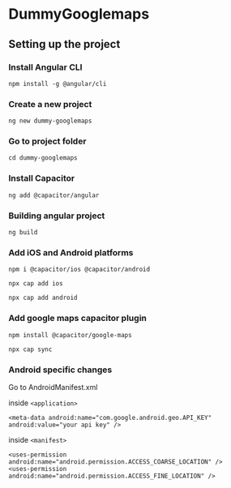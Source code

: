 # DummyGooglemaps

## Setting up the project

### Install Angular CLI
`npm install -g @angular/cli`

### Create a new project
`ng new dummy-googlemaps`

### Go to project folder
`cd dummy-googlemaps`

### Install Capacitor
`ng add @capacitor/angular`

### Building angular project
`ng build`

### Add iOS and Android platforms
`npm i @capacitor/ios @capacitor/android`

`npx cap add ios`

`npx cap add android`

### Add google maps capacitor plugin

`npm install @capacitor/google-maps`

`npx cap sync`

### Android specific changes

Go to AndroidManifest.xml

inside `<application>`

```
<meta-data android:name="com.google.android.geo.API_KEY" android:value="your api key" />
```

inside `<manifest>`

```
<uses-permission android:name="android.permission.ACCESS_COARSE_LOCATION" />
<uses-permission android:name="android.permission.ACCESS_FINE_LOCATION" />
```
